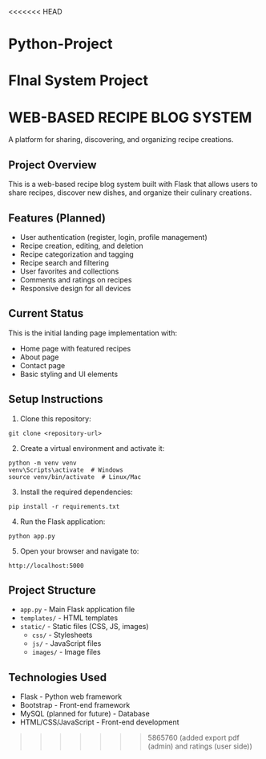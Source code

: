 <<<<<<< HEAD
# Python-Project
FInal System Project
=======
# WEB-BASED RECIPE BLOG SYSTEM

A platform for sharing, discovering, and organizing recipe creations.

## Project Overview

This is a web-based recipe blog system built with Flask that allows users to share recipes, discover new dishes, and organize their culinary creations.

## Features (Planned)

- User authentication (register, login, profile management)
- Recipe creation, editing, and deletion
- Recipe categorization and tagging
- Recipe search and filtering
- User favorites and collections
- Comments and ratings on recipes
- Responsive design for all devices

## Current Status

This is the initial landing page implementation with:
- Home page with featured recipes
- About page
- Contact page
- Basic styling and UI elements

## Setup Instructions

1. Clone this repository:
```
git clone <repository-url>
```

2. Create a virtual environment and activate it:
```
python -m venv venv
venv\Scripts\activate  # Windows
source venv/bin/activate  # Linux/Mac
```

3. Install the required dependencies:
```
pip install -r requirements.txt
```

4. Run the Flask application:
```
python app.py
```

5. Open your browser and navigate to:
```
http://localhost:5000
```

## Project Structure

- `app.py` - Main Flask application file
- `templates/` - HTML templates
- `static/` - Static files (CSS, JS, images)
  - `css/` - Stylesheets
  - `js/` - JavaScript files
  - `images/` - Image files

## Technologies Used

- Flask - Python web framework
- Bootstrap - Front-end framework
- MySQL (planned for future) - Database
- HTML/CSS/JavaScript - Front-end development 
>>>>>>> 5865760 (added export pdf (admin) and ratings (user side))
